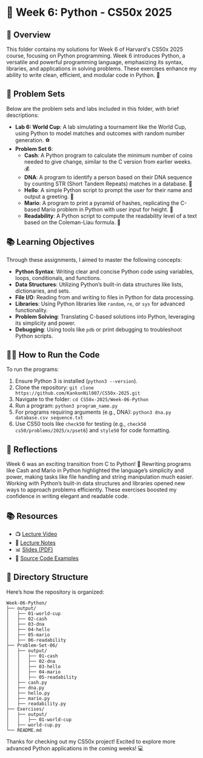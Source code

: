 # 🐍 Week 6: Python - CS50x 2025

## 🌟 Overview
This folder contains my solutions for Week 6 of Harvard's CS50x 2025 course, focusing on Python programming. Week 6 introduces Python, a versatile and powerful programming language, emphasizing its syntax, libraries, and applications in solving problems. These exercises enhance my ability to write clean, efficient, and modular code in Python. 🚀

## 🧩 Problem Sets
Below are the problem sets and labs included in this folder, with brief descriptions:

- **Lab 6: World Cup**: A lab simulating a tournament like the World Cup, using Python to model matches and outcomes with random number generation. ⚽
- **Problem Set 6**:
  - **Cash**: A Python program to calculate the minimum number of coins needed to give change, similar to the C version from earlier weeks. 💰
  - **DNA**: A program to identify a person based on their DNA sequence by counting STR (Short Tandem Repeats) matches in a database. 🧬
  - **Hello**: A simple Python script to prompt the user for their name and output a greeting. 👋
  - **Mario**: A program to print a pyramid of hashes, replicating the C-based Mario problem in Python with user input for height. 🏰
  - **Readability**: A Python script to compute the readability level of a text based on the Coleman-Liau formula. 📖

## 📚 Learning Objectives
Through these assignments, I aimed to master the following concepts:
- **Python Syntax**: Writing clear and concise Python code using variables, loops, conditionals, and functions.
- **Data Structures**: Utilizing Python’s built-in data structures like lists, dictionaries, and sets.
- **File I/O**: Reading from and writing to files in Python for data processing.
- **Libraries**: Using Python libraries like `random`, `re`, or `sys` for advanced functionality.
- **Problem Solving**: Translating C-based solutions into Python, leveraging its simplicity and power.
- **Debugging**: Using tools like `pdb` or print debugging to troubleshoot Python scripts.

## 🏃‍♂️ How to Run the Code
To run the programs:
1. Ensure Python 3 is installed (`python3 --version`).
2. Clone the repository: `git clone https://github.com/KankonNil007/CS50x-2025.git`
3. Navigate to the folder: `cd CS50x-2025/Week-06-Python`
4. Run a program: `python3 program_name.py`
5. For programs requiring arguments (e.g., DNA): `python3 dna.py database.csv sequence.txt`
6. Use CS50 tools like `check50` for testing (e.g., `check50 cs50/problems/2025/x/pset6`) and `style50` for code formatting.

## 💭 Reflections
Week 6 was an exciting transition from C to Python! 🥳 Rewriting programs like Cash and Mario in Python highlighted the language’s simplicity and power, making tasks like file handling and string manipulation much easier. Working with Python’s built-in data structures and libraries opened new ways to approach problems efficiently. These exercises boosted my confidence in writing elegant and readable code.

## 📚 Resources
- 📺 [Lecture Video](https://video.cs50.io/week6lecture)
- 📝 [Lecture Notes](https://cs50.harvard.edu/x/2025/notes/6/)
- 📊 [Slides (PDF)](https://cdn.cs50.net/2024/fall/lectures/6/lecture6.pdf)
- 💾 [Source Code Examples](https://cdn.cs50.net/2024/fall/lectures/6/src6.zip)

## 📂 Directory Structure
Here’s how the repository is organized:
```
Week-06-Python/
├── output/
│   ├── 01-world-cup
│   ├── 02-cash
│   ├── 03-dna
│   ├── 04-hello
│   ├── 05-mario
│   ├── 06-readability
├── Problem-Set-06/
│   ├── output/
│   │   ├── 01-cash
│   │   ├── 02-dna
│   │   ├── 03-hello
│   │   ├── 04-mario
│   │   ├── 05-readability
│   ├── cash.py
│   ├── dna.py
│   ├── hello.py
│   ├── mario.py
│   ├── readability.py
├── Exercises/
│   ├── output/
│   │   ├── 01-world-cup
│   ├── world-cup.py
└── README.md
```

Thanks for checking out my CS50x project! Excited to explore more advanced Python applications in the coming weeks! 💻
